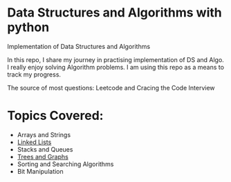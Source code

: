 # Data Structures and Algorithms with python
 Implementation of Data Structures and Algorithms

In this repo, I share my journey in practising implementation of DS and Algo. I really enjoy solving Algorithm problems. I am using this repo as a means to 
track my progress.

The source of most questions: Leetcode and Cracing the Code Interview

# Topics Covered:
- Arrays and Strings
- [Linked Lists](https://github.com/NKoech123/DataStructures_and_Algorithms/tree/main/DataStructures/Linkedlist#readme)
- Stacks and Queues
- [Trees and Graphs](https://github.com/NKoech123/DataStructures_and_Algorithms/tree/main/DataStructures/Trees#readme)
- Sorting and Searching Algorithms
- Bit Manipulation
 
 


